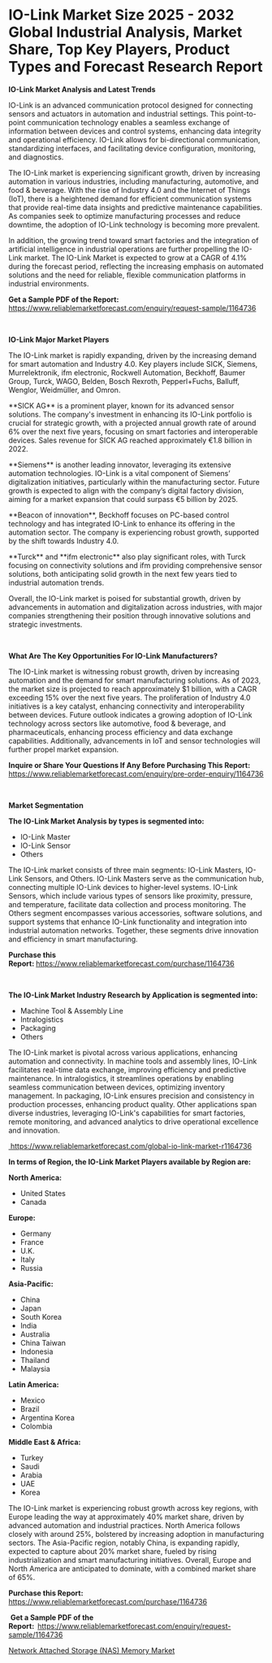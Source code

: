 <p><h1>IO-Link Market Size 2025 - 2032 Global Industrial Analysis, Market Share, Top Key Players, Product Types and Forecast Research Report</h1></p><p><strong>IO-Link Market Analysis and Latest Trends</strong></p>
<p><p>IO-Link is an advanced communication protocol designed for connecting sensors and actuators in automation and industrial settings. This point-to-point communication technology enables a seamless exchange of information between devices and control systems, enhancing data integrity and operational efficiency. IO-Link allows for bi-directional communication, standardizing interfaces, and facilitating device configuration, monitoring, and diagnostics.</p><p>The IO-Link market is experiencing significant growth, driven by increasing automation in various industries, including manufacturing, automotive, and food & beverage. With the rise of Industry 4.0 and the Internet of Things (IoT), there is a heightened demand for efficient communication systems that provide real-time data insights and predictive maintenance capabilities. As companies seek to optimize manufacturing processes and reduce downtime, the adoption of IO-Link technology is becoming more prevalent.</p><p>In addition, the growing trend toward smart factories and the integration of artificial intelligence in industrial operations are further propelling the IO-Link market. The IO-Link Market is expected to grow at a CAGR of 4.1% during the forecast period, reflecting the increasing emphasis on automated solutions and the need for reliable, flexible communication platforms in industrial environments.</p></p>
<p><strong>Get a Sample PDF of the Report:&nbsp;</strong> <a href="https://www.reliablemarketforecast.com/enquiry/request-sample/1164736?utm_campaign=3461&utm_medium=2&utm_source=Github&utm_content=ia&utm_term=08042025&utm_id=io-link">https://www.reliablemarketforecast.com/enquiry/request-sample/1164736</a></p>
<p>&nbsp;</p>
<p><strong>IO-Link Major Market Players</strong></p>
<p><p>The IO-Link market is rapidly expanding, driven by the increasing demand for smart automation and Industry 4.0. Key players include SICK, Siemens, Murrelektronik, ifm electronic, Rockwell Automation, Beckhoff, Baumer Group, Turck, WAGO, Belden, Bosch Rexroth, Pepperl+Fuchs, Balluff, Wenglor, Weidmüller, and Omron.</p><p>**SICK AG** is a prominent player, known for its advanced sensor solutions. The company's investment in enhancing its IO-Link portfolio is crucial for strategic growth, with a projected annual growth rate of around 6% over the next five years, focusing on smart factories and interoperable devices. Sales revenue for SICK AG reached approximately €1.8 billion in 2022.</p><p>**Siemens** is another leading innovator, leveraging its extensive automation technologies. IO-Link is a vital component of Siemens’ digitalization initiatives, particularly within the manufacturing sector. Future growth is expected to align with the company’s digital factory division, aiming for a market expansion that could surpass €5 billion by 2025.</p><p>**Beacon of innovation**, Beckhoff focuses on PC-based control technology and has integrated IO-Link to enhance its offering in the automation sector. The company is experiencing robust growth, supported by the shift towards Industry 4.0.</p><p>**Turck** and **ifm electronic** also play significant roles, with Turck focusing on connectivity solutions and ifm providing comprehensive sensor solutions, both anticipating solid growth in the next few years tied to industrial automation trends.</p><p>Overall, the IO-Link market is poised for substantial growth, driven by advancements in automation and digitalization across industries, with major companies strengthening their position through innovative solutions and strategic investments.</p></p>
<p>&nbsp;</p>
<p><strong>What Are The Key Opportunities For IO-Link Manufacturers?</strong></p>
<p><p>The IO-Link market is witnessing robust growth, driven by increasing automation and the demand for smart manufacturing solutions. As of 2023, the market size is projected to reach approximately $1 billion, with a CAGR exceeding 15% over the next five years. The proliferation of Industry 4.0 initiatives is a key catalyst, enhancing connectivity and interoperability between devices. Future outlook indicates a growing adoption of IO-Link technology across sectors like automotive, food & beverage, and pharmaceuticals, enhancing process efficiency and data exchange capabilities. Additionally, advancements in IoT and sensor technologies will further propel market expansion.</p></p>
<p><strong>Inquire or Share Your Questions If Any Before Purchasing This Report:</strong> <a href="https://www.reliablemarketforecast.com/enquiry/pre-order-enquiry/1164736?utm_campaign=3461&utm_medium=2&utm_source=Github&utm_content=ia&utm_term=08042025&utm_id=io-link">https://www.reliablemarketforecast.com/enquiry/pre-order-enquiry/1164736</a></p>
<p>&nbsp;</p>
<p><strong>Market Segmentation</strong></p>
<p><strong>The IO-Link Market Analysis by types is segmented into:</strong></p>
<p><ul><li>IO-Link Master</li><li>IO-Link Sensor</li><li>Others</li></ul></p>
<p><p>The IO-Link market consists of three main segments: IO-Link Masters, IO-Link Sensors, and Others. IO-Link Masters serve as the communication hub, connecting multiple IO-Link devices to higher-level systems. IO-Link Sensors, which include various types of sensors like proximity, pressure, and temperature, facilitate data collection and process monitoring. The Others segment encompasses various accessories, software solutions, and support systems that enhance IO-Link functionality and integration into industrial automation networks. Together, these segments drive innovation and efficiency in smart manufacturing.</p></p>
<p><strong>Purchase this Report:&nbsp;</strong><a href="https://www.reliablemarketforecast.com/purchase/1164736?utm_campaign=3461&utm_medium=2&utm_source=Github&utm_content=ia&utm_term=08042025&utm_id=io-link">https://www.reliablemarketforecast.com/purchase/1164736</a></p>
<p>&nbsp;</p>
<p><strong>The IO-Link Market Industry Research by Application is segmented into:</strong></p>
<p><ul><li>Machine Tool & Assembly Line</li><li>Intralogistics</li><li>Packaging</li><li>Others</li></ul></p>
<p><p>The IO-Link market is pivotal across various applications, enhancing automation and connectivity. In machine tools and assembly lines, IO-Link facilitates real-time data exchange, improving efficiency and predictive maintenance. In intralogistics, it streamlines operations by enabling seamless communication between devices, optimizing inventory management. In packaging, IO-Link ensures precision and consistency in production processes, enhancing product quality. Other applications span diverse industries, leveraging IO-Link's capabilities for smart factories, remote monitoring, and advanced analytics to drive operational excellence and innovation.</p></p>
<p><a href="https://www.reliablemarketforecast.com/global-io-link-market-r1164736?utm_campaign=3461&utm_medium=2&utm_source=Github&utm_content=ia&utm_term=08042025&utm_id=io-link">&nbsp;https://www.reliablemarketforecast.com/global-io-link-market-r1164736</a></p>
<p><strong>In terms of Region, the IO-Link Market Players available by Region are:</strong></p>
<p>
    <p> <strong> North America: </strong>
        <ul>
            <li>United States</li>
            <li>Canada</li>
        </ul>
        </p> 
    <p> <strong> Europe: </strong>
        <ul>
            <li>Germany</li>
            <li>France</li>
            <li>U.K.</li>
            <li>Italy</li>
            <li>Russia</li>
        </ul>
        </p> 
    <p> <strong> Asia-Pacific: </strong>
        <ul>
            <li>China</li>
            <li>Japan</li>
            <li>South Korea</li>
            <li>India</li>
            <li>Australia</li>
            <li>China Taiwan</li>
            <li>Indonesia</li>
            <li>Thailand</li>
            <li>Malaysia</li>
        </ul>
        </p> 
    <p> <strong> Latin America: </strong>
        <ul>
            <li>Mexico</li>
            <li>Brazil</li>
            <li>Argentina Korea</li>
            <li>Colombia</li>
        </ul>
        </p> 
    <p> <strong> Middle East & Africa: </strong>
        <ul>
            <li>Turkey</li>
            <li>Saudi</li>
            <li>Arabia</li>
            <li>UAE</li>
            <li>Korea</li>
        </ul>
    </p>
    </p>
<p><p>The IO-Link market is experiencing robust growth across key regions, with Europe leading the way at approximately 40% market share, driven by advanced automation and industrial practices. North America follows closely with around 25%, bolstered by increasing adoption in manufacturing sectors. The Asia-Pacific region, notably China, is expanding rapidly, expected to capture about 20% market share, fueled by rising industrialization and smart manufacturing initiatives. Overall, Europe and North America are anticipated to dominate, with a combined market share of 65%.</p></p>
<p><strong>Purchase this Report: </strong><a href="https://www.reliablemarketforecast.com/purchase/1164736?utm_campaign=3461&utm_medium=2&utm_source=Github&utm_content=ia&utm_term=08042025&utm_id=io-link">https://www.reliablemarketforecast.com/purchase/1164736</a></p>
<p>&nbsp;<strong>Get a Sample PDF of the Report:&nbsp;&nbsp;</strong><a href="https://www.reliablemarketforecast.com/enquiry/request-sample/1164736?utm_campaign=3461&utm_medium=2&utm_source=Github&utm_content=ia&utm_term=08042025&utm_id=io-link">https://www.reliablemarketforecast.com/enquiry/request-sample/1164736</a></p>
<p><strong></strong></p>
<p><p><a href="https://github.com/mudgeadamsvx/Market-Research-Report-List-1/blob/main/network-attached-storage-nas-memory-market.md?utm_campaign=3461&utm_medium=2&utm_source=Github&utm_content=ia&utm_term=08042025&utm_id=io-link">Network Attached Storage (NAS) Memory Market</a></p></p>